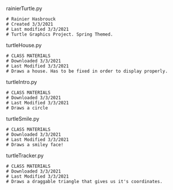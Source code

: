 rainierTurtle.py
```
# Rainier Hasbrouck
# Created 3/3/2021
# Last modified 3/3/2021
# Turtle Graphics Project. Spring Themed.
```
turtleHouse.py
```
# CLASS MATERIALS
# Downloaded 3/3/2021
# Last Modified 3/3/2021
# Draws a house. Has to be fixed in order to display properly.
```
turtleIntro.py
```
# CLASS MATERIALS
# Downloaded 3/3/2021
# Last Modified 3/3/2021
# Draws a circle
```
turtleSmile.py
```
# CLASS MATERIALS
# Downloaded 3/3/2021
# Last Modified 3/3/2021
# Draws a smiley face!
```
turtleTracker.py
```
# CLASS MATERIALS
# Downloaded 3/3/2021
# Last Modified 3/3/2021
# Draws a draggable triangle that gives us it's coordinates.
```